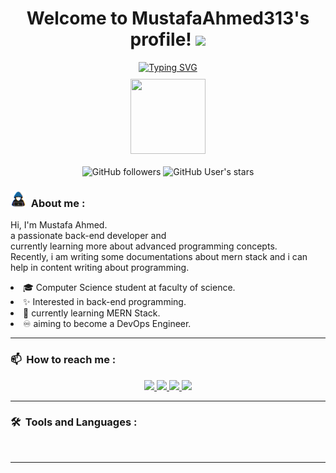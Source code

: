 <h1 align="center">
    Welcome to  MustafaAhmed313's profile!
    <img src="https://media.giphy.com/media/hvRJCLFzcasrR4ia7z/giphy.gif" width="28">
</h1>

<p align="center" style="margin: 10px 0">
    <a href="https://git.io/typing-svg"><img src="https://readme-typing-svg.demolab.com?font=Fira+Code&pause=1000&center=true&vCenter=true&random=false&width=435&lines=I'm+a+Junior+Software+Engineer👨‍💻;I'm+a+Back-End+Developer;I'm++an+Active+Learner" alt="Typing SVG" /></a>
</p>

<div align="center">    
<img src="http://sixfootgiraffe.com/wp-content/uploads/2014/05/2014_56.gif" width="120" height="120">
</div><br>

<div align="center">
    <img alt="GitHub followers" src="https://img.shields.io/github/followers/MustafaAhmed313?logo=github">
    <img alt="GitHub User's stars" src="https://img.shields.io/github/stars/MustafaAhmed313?logo=github">
</div>

<h3>
 <img src ="https://github.com/0xAbdulKhalid/0xAbdulKhalid/raw/main/assets/mdImages/about_me.gif" width=25px> &nbsp;About me :
</h3>

<div>
    <p>
        Hi, I'm Mustafa Ahmed.<br> 
        a passionate back-end developer and <br>currently learning more about advanced programming concepts.<br>         
        Recently, i am writing some documentations about mern stack and i can help in content writing about programming.
    </p>
    <li>🎓 Computer Science student at faculty of science.</li>
    <li>✨ Interested in back-end programming.</li>
    <li>🌱 currently learning MERN Stack.</li>
    <li>♾️ aiming to become a DevOps Engineer.</li>
</div>

---

<h3>📫 &nbsp;How to reach me :</h3>
<div align="center">
        <a href="mailto:mostafa3132004@gmail.com">
        <img src="https://img.shields.io/badge/Gmail-D14836?style=for-the-badge&logo=gmail&logoColor=white">
        </a>
        <a href="https://www.facebook.com/profile.php?id=100009770403789">
        <img src="https://img.shields.io/badge/Facebook-1877F2?style=for-the-badge&logo=facebook&logoColor=white">
        </a>
        <a href="https://www.linkedin.com/in/mustafa-ahmed-6489501a6/">
        <img src="https://img.shields.io/badge/LinkedIn-0077B5?style=for-the-badge&logo=linkedin&logoColor=whit">
        </a>
        <a href="https://twitter.com/Mustafa2127017">
        <img src="https://img.shields.io/badge/Twitter-1DA1F2?style=for-the-badge&logo=twitter&logoColor=white">
        </a>
</div>
    
---

<h3>🛠 &nbsp;Tools and Languages :</h3>
<div align="center">
          <img src="https://img.shields.io/badge/Python-3776AB?style=for-the-badge&logo=python&logoColor=white" alt="">
          <img src="https://img.shields.io/badge/JavaScript-F7DF1E?style=for-the-badge&logo=javascript&logoColor=black" alt="">
          <img src="https://img.shields.io/badge/C%2B%2B-00599C?style=for-the-badge&logo=c%2B%2B&logoColor=white" alt="">
          <img src="https://img.shields.io/badge/Java-ED8B00?style=for-the-badge&logo=openjdk&logoColor=white" alt="">
          <img src="https://img.shields.io/badge/PHP-777BB4?style=for-the-badge&logo=php&logoColor=white" alt="">
          <img src="https://img.shields.io/badge/MySQL-005C84?style=for-the-badge&logo=mysql&logoColor=white" alt="">
          <img src="https://img.shields.io/badge/MongoDB-4EA94B?style=for-the-badge&logo=mongodb&logoColor=white" alt="">
          <img src="https://img.shields.io/badge/Oracle-F80000?style=for-the-badge&logo=Oracle&logoColor=white" alt="">
          <img src="https://img.shields.io/badge/HTML5-E34F26?style=for-the-badge&logo=html5&logoColor=white" alt="">
          <img src="https://img.shields.io/badge/CSS3-1572B6?style=for-the-badge&logo=css3&logoColor=white" alt="">
          <img src="https://img.shields.io/badge/Node.js-43853D?style=for-the-badge&logo=node.js&logoColor=white" alt="">
          <img src="https://img.shields.io/badge/Express.js-404D59?style=for-the-badge" alt="">
          <img src="https://img.shields.io/badge/React-20232A?style=for-the-badge&logo=react&logoColor=61DAFB" alt="">
          <img src="https://img.shields.io/badge/Shell_Script-121011?style=for-the-badge&logo=gnu-bash&logoColor=white" alt="">
          <img src="https://img.shields.io/badge/Visual_Studio_Code-0078D4?style=for-the-badge&logo=visual%20studio%20code&logoColor=white" alt="">
          <img src="https://img.shields.io/badge/VIM-%2311AB00.svg?&style=for-the-badge&logo=vim&logoColor=white" alt="">
</div>

---
